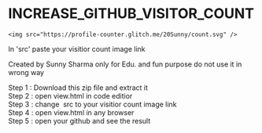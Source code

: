 # INCREASE_GITHUB_VISITOR_COUNT

    <img src="https://profile-counter.glitch.me/20Sunny/count.svg" />   

In 'src' paste your visitior count image link<br>

Created by Sunny Sharma only for Edu. and fun purpose do not use it in wrong way<br>


Step 1 :  Download this zip file and extract it <br>
Step 2 :  open view.html in code editior<br>
Step 3 :  change <img> src to your visitior count image link<br>
Step 4 :  open view.html in any browser<br>
Step 5 :  open your github and see the result<br>
